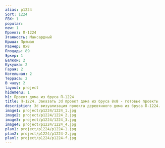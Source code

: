 ```yaml
---
alias: p1224
Sort: 1224
FBX: 1
popular: 
new: 1
Проект: П-1224
Этажность: Мансардный
Крыша: Прямая
Размер: 8х8
Площадь: 89
Эркер: 1
Балкон: 2
Кукушка: 2
Гараж: 2
Котельная: 2
Терраса: 2
В чашу: 2
layout: project
hidemenu: 1
h1: Проект дома из бруса П-1224
title: П-1224. Заказать 3d проект дома из бруса 8х8 - готовые проекты
description: 3d визуализация проекта деревянного дома из бруса П-1224. Площадь 89 м2, размер 8х8. Вы можете внести любые изменения в проект.
image1: project/p1224/1224_1.jpg
image2: project/p1224/1224_2.jpg
image3: project/p1224/1224_3.jpg
image4: project/p1224/1224_4.jpg
plan1: project/p1224/p1224-1.jpg
plan2: project/p1224/p1224-2.jpg
planl: project/p1224/p1224-f.jpg
---
```


